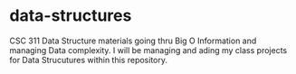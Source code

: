 # data-structures
CSC 311 Data Structure materials going thru Big O Information and managing Data complexity.
I will be managing and ading my class projects for Data Strucutures within this repository.


